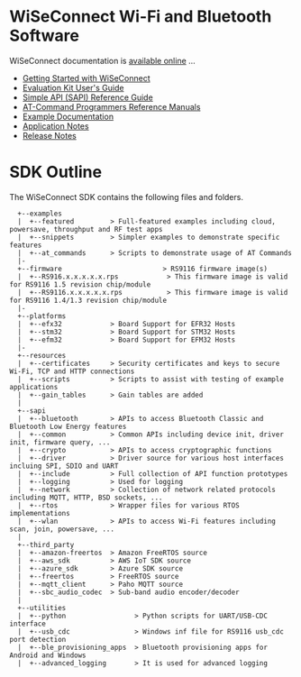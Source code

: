 # WiSeConnect Wi-Fi and Bluetooth Software

WiSeConnect documentation is [available online](http://docs.silabs.com/rs9116-wiseconnect/latest/wifibt-wc-overview/) ...

- [Getting Started with WiSeConnect](http://docs.silabs.com/rs9116-wiseconnect/latest/wifibt-wc-overview/)
- [Evaluation Kit User's Guide](http://docs.silabs.com/rs9116-wiseconnect/latest/wifibt-rs9116x-evk/) 
- [Simple API (SAPI) Reference Guide](http://docs.silabs.com/rs9116-wiseconnect/latest/wifibt-wc-sapi-reference/)
- [AT-Command Programmers Reference Manuals](http://docs.silabs.com/rs9116-wiseconnect/latest/wifibt-wc-programming-reference-manuals/)
- [Example Documentation](http://docs.silabs.com/rs9116-wiseconnect/latest/wifibt-wc-example-applications-overview/)
- [Application Notes](http://docs.silabs.com/rs9116-wiseconnect/latest/wifibt-wc-application-notes/)
- [Release Notes](http://docs.silabs.com/rs9116-wiseconnect/latest/wifibt-wc-release-notes/)

# SDK Outline
The WiSeConnect SDK contains the following files and folders.

```
  +--examples
  |  +--featured         > Full-featured examples including cloud, powersave, throughput and RF test apps 
  |  +--snippets         > Simpler examples to demonstrate specific features
  |  +--at_commands      > Scripts to demonstrate usage of AT Commands  
  |-   
  +--firmware                         > RS9116 firmware image(s)
  |  +--RS916.x.x.x.x.x.rps            > This firmware image is valid for RS9116 1.5 revision chip/module
  |  +--RS9116.x.x.x.x.x.rps           > This firmware image is valid for RS9116 1.4/1.3 revision chip/module
  |-   
  +--platforms            
  |  +--efx32            > Board Support for EFR32 Hosts
  |  +--stm32            > Board Support for STM32 Hosts
  |  +--efm32            > Board Support for EFM32 Hosts
  |-   
  +--resources   
  |  +--certificates     > Security certificates and keys to secure Wi-Fi, TCP and HTTP connections 
  |  +--scripts          > Scripts to assist with testing of example applications
  |  +--gain_tables      > Gain tables are added
  |
  +--sapi                
  |  +--bluetooth        > APIs to access Bluetooth Classic and Bluetooth Low Energy features
  |  +--common           > Common APIs including device init, driver init, firmware query, ...
  |  +--crypto           > APIs to access cryptographic functions
  |  +--driver           > Driver source for various host interfaces incluing SPI, SDIO and UART
  |  +--include          > Full collection of API function prototypes
  |  +--logging          > Used for logging
  |  +--network          > Collection of network related protocols including MQTT, HTTP, BSD sockets, ...
  |  +--rtos             > Wrapper files for various RTOS implementations
  |  +--wlan             > APIs to access Wi-Fi features including scan, join, powersave, ...
  |
  +--third_party
  |  +--amazon-freertos  > Amazon FreeRTOS source
  |  +--aws_sdk          > AWS IoT SDK source
  |  +--azure_sdk        > Azure SDK source
  |  +--freertos         > FreeRTOS source
  |  +--mqtt_client      > Paho MQTT source
  |  +--sbc_audio_codec  > Sub-band audio encoder/decoder
  |
  +--utilities           
  |  +--python                 > Python scripts for UART/USB-CDC interface
  |  +--usb_cdc                > Windows inf file for RS9116 usb_cdc port detection
  |  +--ble_provisioning_apps  > Bluetooth provisioning apps for Android and Windows
  |  +--advanced_logging       > It is used for advanced logging
```
